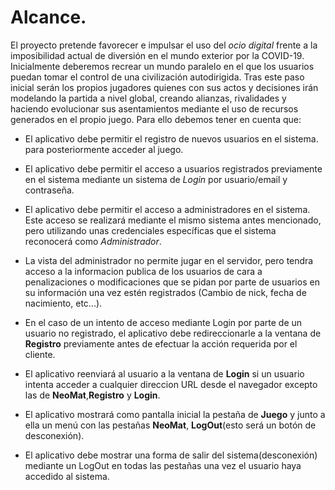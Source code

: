 # Alcance.

El proyecto pretende favorecer e impulsar el uso del *ocio digital* frente a la imposibilidad actual de diversión en el mundo exterior por la COVID-19.
Inicialmente deberemos recrear un mundo paralelo en el que los usuarios puedan tomar el control de una civilización autodirigida. Tras este paso inicial serán los propios jugadores quienes con sus actos y decisiones irán modelando la partida a nivel global, creando alianzas, rivalidades y haciendo evolucionar sus asentamientos mediante el uso de recursos generados en el propio juego. Para ello debemos tener en cuenta que: 

- El aplicativo debe permitir el registro de nuevos usuarios en el sistema. para posteriormente acceder al juego.

- El aplicativo debe permitir el acceso a usuarios registrados previamente en el sistema mediante un sistema de *Login* por usuario/email y contraseña.

- El aplicativo debe permitir el acceso a administradores en el sistema. Este acceso se realizará mediante el mismo sistema antes mencionado, pero utilizando unas credenciales específicas que el sistema reconocerá como *Administrador*.

- La vista del administrador no permite jugar en el servidor, pero tendra acceso a la informacion publica de los usuarios de cara a penalizaciones o modificaciones que se pidan por parte de usuarios en su información una vez estén registrados (Cambio de nick, fecha de nacimiento, etc...).

- En el caso de un intento de acceso mediante Login por parte de un usuario no registrado, el aplicativo debe redireccionarle a la ventana de **Registro** previamente antes de efectuar la acción requerida por el cliente.

- El aplicativo reenviará al usuario a la ventana de **Login** si un usuario intenta acceder a cualquier direccion URL desde el navegador excepto las de **NeoMat**,**Registro** y **Login**.

- El aplicativo mostrará como pantalla inicial la pestaña de **Juego** y junto a ella un menú con las pestañas **NeoMat**, **LogOut**(esto será un botón de desconexión).

- El aplicativo debe mostrar una forma de salir del sistema(desconexión) mediante un LogOut en todas las pestañas una vez el usuario haya accedido al sistema.
